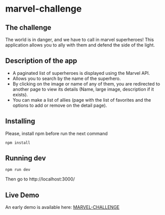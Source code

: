 # marvel-challenge

## The challenge
The world is in danger, and we have to call in marvel superheroes! This application allows you to ally with them and defend the side of the light.

## Description of the app
- A paginated list of superheroes is displayed using the Marvel API.
- Allows you to search by the name of the superhero.
- By clicking on the image or name of any of them, you are redirected to another page to view its details (Name, large image, description if it exists).
- You can make a list of allies (page with the list of favorites and the options to add or remove on the detail page).

## Installing

Please, install npm before run the next command

```
npm install
```

## Running dev

```
npm run dev
```
Then go to http://localhost:3000/

## Live Demo

An early demo is available here: [MARVEL-CHALLENGE](https://sd-marvel-challenge.herokuapp.com/)
